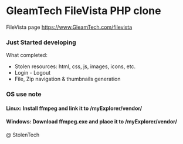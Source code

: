 # GleamTech FileVista PHP clone

FileVista page https://www.GleamTech.com/filevista

### Just Started developing

What completed:
- Stolen resources: html, css, js, images, icons, etc.
- Login - Logout
- File, Zip navigation & thumbnails generation

### OS use note
#### Linux: Install ffmpeg and link it to /myExplorer/vendor/
#### Windows: Download ffmpeg.exe and place it to /myExplorer/vendor/

@ StolenTech